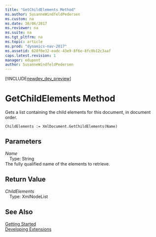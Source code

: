 ```yaml
---
title: "GetChildElements Method"
ms.author: SusanneWindfeldPedersen
ms.custom: na
ms.date: 30/06/2017
ms.reviewer: na
ms.suite: na
ms.tgt_pltfrm: na
ms.topic: article
ms.prod: "dynamics-nav-2017"
ms.assetid: 620f0e32-eadc-43e9-8f6e-8fc0b12c3aaf
caps.latest.revision: 1
manager: edupont
author: SusanneWindfeldPedersen
---
```


[!INCLUDE[newdev_dev_preview](../includes/newdev_dev_preview.md)]

# GetChildElements Method
Gets a list containing the child elements for this document, in document order.  
```  
ChildElements := XmlDocument.GetChildElements(Name)  
```  
## Parameters
*Name*    
&emsp;Type: String  
The fully qualified name of the elements to retrieve.  
  
## Return Value
*ChildElements*  
&emsp;Type: XmlNodeList  
  
## See Also
[Getting Started](../devenv-get-started.md)  
[Developing Extensions](../devenv-dev-overview.md)  
